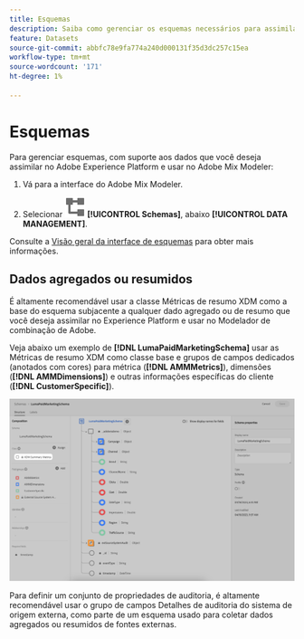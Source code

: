 ```yaml
---
title: Esquemas
description: Saiba como gerenciar os esquemas necessários para assimilar dados no Adobe Mix Modeler.
feature: Datasets
source-git-commit: abbfc78e9fa774a240d000131f35d3dc257c15ea
workflow-type: tm+mt
source-wordcount: '171'
ht-degree: 1%

---
```



# Esquemas

Para gerenciar esquemas, com suporte aos dados que você deseja assimilar no Adobe Experience Platform e usar no Adobe Mix Modeler:

1. Vá para a interface do Adobe Mix Modeler.

1. Selecionar ![Esquemas](../assets/icons/Schemas.svg) **[!UICONTROL Schemas]**, abaixo **[!UICONTROL DATA MANAGEMENT]**.

Consulte a [Visão geral da interface de esquemas](https://experienceleague.adobe.com/docs/experience-platform/xdm/ui/overview.html?lang=en) para obter mais informações.

## Dados agregados ou resumidos

É altamente recomendável usar a classe Métricas de resumo XDM como a base do esquema subjacente a qualquer dado agregado ou de resumo que você deseja assimilar no Experience Platform e usar no Modelador de combinação de Adobe.

Veja abaixo um exemplo de **[!DNL LumaPaidMarketingSchema]** usar as Métricas de resumo XDM como classe base e grupos de campos dedicados (anotados com cores) para métrica (**[!DNL AMMMetrics]**), dimensões (**[!DNL AMMDimensions]**) e outras informações específicas do cliente (**[!DNL CustomerSpecific]**).

![Esquema de resumo](../assets/summary-schema.png)

Para definir um conjunto de propriedades de auditoria, é altamente recomendável usar o grupo de campos Detalhes de auditoria do sistema de origem externa, como parte de um esquema usado para coletar dados agregados ou resumidos de fontes externas.
